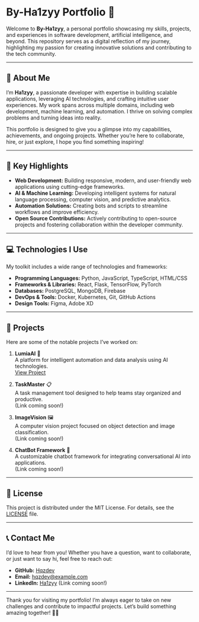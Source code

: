 # By-Ha1zyy Portfolio 🌟



Welcome to **By-Ha1zyy**, a personal portfolio showcasing my skills, projects, and experiences in software development, artificial intelligence, and beyond. This repository serves as a digital reflection of my journey, highlighting my passion for creating innovative solutions and contributing to the tech community.

---

## 🌟 About Me

I’m **Ha1zyy**, a passionate developer with expertise in building scalable applications, leveraging AI technologies, and crafting intuitive user experiences. My work spans across multiple domains, including web development, machine learning, and automation. I thrive on solving complex problems and turning ideas into reality.

This portfolio is designed to give you a glimpse into my capabilities, achievements, and ongoing projects. Whether you’re here to collaborate, hire, or just explore, I hope you find something inspiring!

---

## 🔧 Key Highlights

- **Web Development:** Building responsive, modern, and user-friendly web applications using cutting-edge frameworks.
- **AI & Machine Learning:** Developing intelligent systems for natural language processing, computer vision, and predictive analytics.
- **Automation Solutions:** Creating bots and scripts to streamline workflows and improve efficiency.
- **Open Source Contributions:** Actively contributing to open-source projects and fostering collaboration within the developer community.

---

## 💻 Technologies I Use

My toolkit includes a wide range of technologies and frameworks:

- **Programming Languages:** Python, JavaScript, TypeScript, HTML/CSS
- **Frameworks & Libraries:** React, Flask, TensorFlow, PyTorch
- **Databases:** PostgreSQL, MongoDB, Firebase
- **DevOps & Tools:** Docker, Kubernetes, Git, GitHub Actions
- **Design Tools:** Figma, Adobe XD

---

## 📂 Projects

Here are some of the notable projects I’ve worked on:

1. **LumiaAI** 🤖  
   A platform for intelligent automation and data analysis using AI technologies.  
   [View Project](https://github.com/Hqzdev/LumiaAI)

2. **TaskMaster** 📋  
   A task management tool designed to help teams stay organized and productive.  
   (Link coming soon!)

3. **ImageVision** 🖼️  
   A computer vision project focused on object detection and image classification.  
   (Link coming soon!)

4. **ChatBot Framework** 💬  
   A customizable chatbot framework for integrating conversational AI into applications.  
   (Link coming soon!)

---

## 📄 License

This project is distributed under the MIT License. For details, see the [LICENSE](LICENSE) file.

---

## 📞 Contact Me

I’d love to hear from you! Whether you have a question, want to collaborate, or just want to say hi, feel free to reach out:

- **GitHub:** [Hqzdev](https://github.com/Hqzdev)
- **Email:** hqzdev@example.com
- **LinkedIn:** [Ha1zyy](https://www.linkedin.com/in/ha1zyy) (Link coming soon!)

---

Thank you for visiting my portfolio! I’m always eager to take on new challenges and contribute to impactful projects. Let’s build something amazing together! 🚀✨
